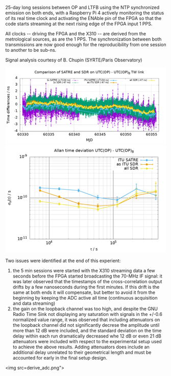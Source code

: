 25-day long sessions between OP and LTFB using the NTP synchronized emission on both ends, with
a Raspberry Pi 4 actively monitoring the status of its real time clock and activating the ENAble
pin of the FPGA so that the code starts streaming at the next rising edge of the FPGA input 1 PPS.

All clocks -- driving the FPGA and the X310 -- are derived from the metrological sources, as are
the 1 PPS. The synchronization between both transmissions are now good enough for the reproducibility
from one session to another to be sub-ns.

Signal analysis courtesy of B. Chupin (SYRTE/Paris Observatory)

<img src="baptiste1.png">

<img src="baptiste2.png">

Two issues were identified at the end of this experient:
1. the 5 min sessions were started with the X310 streaming data a few seconds before the FPGA started
broadcasting the 70-MHz IF signal: it was later observed that the timestamps of the cross-correlation
output drifts by a few nanoseconds during the first minutes. If this drift is the same at both ends
it will compensate, but better to avoid it from the beginning by keeping the ADC active all time
(continuous acquisition and data streaming)
2. the gain on the loopback channel was too high, and despite the GNU Radio Time Sink not displaying
any saturation with signals in the +/-0.6 normalized value range, it was observed that including
attenuators on the loopback channel did not significantly decrese the amplitude until more than 12 dB
were included, and the standard deviation on the time delay within each run dramatically decreased whe
12 dB or even 21 dB attenuators were included with respect to the experimental setup used to achieve the
above results. Adding attenuators does include an additional delay unrelated to their geometrical length
and must be accounted for early in the final setup design.

<img src=derive_adc.png">
